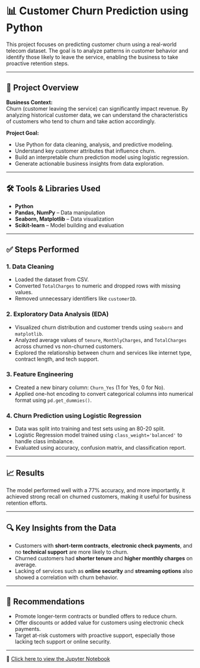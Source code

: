 # 📊 Customer Churn Prediction using Python

This project focuses on predicting customer churn using a real-world telecom dataset. The goal is to analyze patterns in customer behavior and identify those likely to leave the service, enabling the business to take proactive retention steps.

---

## 📁 Project Overview

**Business Context:**  
Churn (customer leaving the service) can significantly impact revenue. By analyzing historical customer data, we can understand the characteristics of customers who tend to churn and take action accordingly.

**Project Goal:**  
- Use Python for data cleaning, analysis, and predictive modeling.  
- Understand key customer attributes that influence churn.  
- Build an interpretable churn prediction model using logistic regression.  
- Generate actionable business insights from data exploration.

---

## 🛠️ Tools & Libraries Used

- **Python**  
- **Pandas, NumPy** – Data manipulation  
- **Seaborn, Matplotlib** – Data visualization  
- **Scikit-learn** – Model building and evaluation

---

## ✅ Steps Performed

### 1. Data Cleaning
- Loaded the dataset from CSV.
- Converted `TotalCharges` to numeric and dropped rows with missing values.
- Removed unnecessary identifiers like `customerID`.

### 2. Exploratory Data Analysis (EDA)
- Visualized churn distribution and customer trends using `seaborn` and `matplotlib`.
- Analyzed average values of `tenure`, `MonthlyCharges`, and `TotalCharges` across churned vs non-churned customers.
- Explored the relationship between churn and services like internet type, contract length, and tech support.
  
### 3. Feature Engineering
- Created a new binary column: `Churn_Yes` (1 for Yes, 0 for No).
- Applied one-hot encoding to convert categorical columns into numerical format using `pd.get_dummies()`.

### 4. Churn Prediction using Logistic Regression
- Data was split into training and test sets using an 80-20 split.
- Logistic Regression model trained using `class_weight='balanced'` to handle class imbalance.
- Evaluated using accuracy, confusion matrix, and classification report.

---

## 📈 Results

The model performed well with a 77% accuracy, and more importantly, it achieved strong recall on churned customers, making it useful for business retention efforts.

---

## 🔍 Key Insights from the Data

- Customers with **short-term contracts**, **electronic check payments**, and no **technical support** are more likely to churn.
- Churned customers had **shorter tenure** and **higher monthly charges** on average.
- Lacking of services such as **online security** and **streaming options** also showed a correlation with churn behavior.

---

## 💼 Recommendations

- Promote longer-term contracts or bundled offers to reduce churn.
- Offer discounts or added value for customers using electronic check payments.
- Target at-risk customers with proactive support, especially those lacking tech support or online security.

---

🔗 [Click here to view the Jupyter Notebook](https://github.com/ISHA301/-Customer-Churn-Prediction/blob/main/Customer%20Churn%20Analysis.ipynb)




